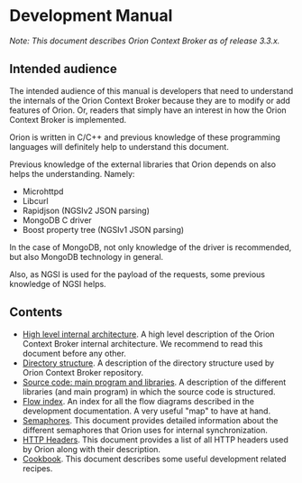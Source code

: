 # <a name="top"></a>Development Manual

*Note: This document describes Orion Context Broker as of release 3.3.x.*

## Intended audience
The intended audience of this manual is developers that need to understand the internals of the Orion Context Broker
because they are to modify or add features of Orion.
Or, readers that simply have an interest in how the Orion Context Broker is implemented.  

Orion is written in C/C++ and previous knowledge of these programming languages will definitely help to understand this document.  

Previous knowledge of the external libraries that Orion depends on also helps the understanding. Namely:

* Microhttpd
* Libcurl
* Rapidjson (NGSIv2 JSON parsing)
* MongoDB C driver
* Boost property tree (NGSIv1 JSON parsing)

In the case of MongoDB, not only knowledge of the driver is recommended, but also MongoDB technology in general.

Also, as NGSI is used for the payload of the requests, some previous knowledge of NGSI helps.

## Contents

* [High level internal architecture](architecture.md). A high level description of the Orion Context Broker internal architecture. We recommend to read this document before any other.
* [Directory structure](directoryStructure.md). A description of the directory structure used by Orion Context Broker repository.
* [Source code: main program and libraries](sourceCode.md). A description of the different libraries (and main program) in which the source code is structured.
* [Flow index](flowsIndex.md). An index for all the flow diagrams described in the development documentation. A very useful "map" to have at hand.
* [Semaphores](semaphores.md). This document provides detailed information about the different semaphores that Orion uses for internal synchronization.
* [HTTP Headers](httpHeaders.md). This document provides a list of all HTTP headers used by Orion along with their description.
* [Cookbook](cookbook.md). This document describes some useful development related recipes.

